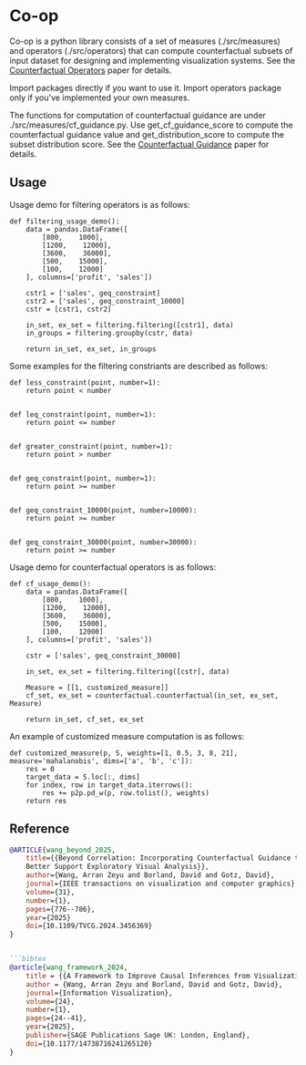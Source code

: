 # Co-op

Co-op is a python library consists of a set of measures (./src/measures) and operators (./src/operators) that can compute counterfactual subsets of input dataset for designing and implementing visualization systems. See the [Counterfactual Operators](https://vaclab.unc.edu/publication/iv_2024_wang_b/) paper for details.

Import packages directly if you want to use it. Import operators package only if you've implemented your own measures.

The functions for computation of counterfactual guidance are under ./src/measures/cf_guidance.py. Use get_cf_guidance_score to compute the counterfactual guidance value and get_distribution_score to compute the subset distribution score. See the [Counterfactual Guidance](https://vaclab.unc.edu/publication/tvcg_2025_wang_b/) paper for details.


## Usage

Usage demo for filtering operators is as follows:

```
def filtering_usage_demo():
    data = pandas.DataFrame([
        [800,    1000],
        [1200,    12000],
        [3600,    36000],
        [500,    15000],
        [100,    12000]
    ], columns=['profit', 'sales'])

    cstr1 = ['sales', geq_constraint]
    cstr2 = ['sales', geq_constraint_10000]
    cstr = [cstr1, cstr2]

    in_set, ex_set = filtering.filtering([cstr1], data)
    in_groups = filtering.groupby(cstr, data)

    return in_set, ex_set, in_groups
```

Some examples for the filtering constriants are described as follows:

```
def less_constraint(point, number=1):
    return point < number


def leq_constraint(point, number=1):
    return point <= number


def greater_constraint(point, number=1):
    return point > number


def geq_constraint(point, number=1):
    return point >= number


def geq_constraint_10000(point, number=10000):
    return point >= number


def geq_constraint_30000(point, number=30000):
    return point >= number
```

Usage demo for counterfactual operators is as follows:

```
def cf_usage_demo():
    data = pandas.DataFrame([
        [800,    1000],
        [1200,    12000],
        [3600,    36000],
        [500,    15000],
        [100,    12000]
    ], columns=['profit', 'sales'])

    cstr = ['sales', geq_constraint_30000]

    in_set, ex_set = filtering.filtering([cstr], data)

    Measure = [[1, customized_measure]]
    cf_set, ex_set = counterfactual.counterfactual(in_set, ex_set, Measure)

    return in_set, cf_set, ex_set
```

An example of customized measure computation is as follows:

```
def customized_measure(p, S, weights=[1, 0.5, 3, 8, 21], measure='mahalanobis', dims=['a', 'b', 'c']):
    res = 0
    target_data = S.loc[:, dims]
    for index, row in target_data.iterrows():
        res += p2p.pd_w(p, row.tolist(), weights)
    return res
```

## Reference

```bibtex
@ARTICLE{wang_beyond_2025,
    title={{Beyond Correlation: Incorporating Counterfactual Guidance to
    Better Support Exploratory Visual Analysis}},
    author={Wang, Arran Zeyu and Borland, David and Gotz, David},
    journal={IEEE transactions on visualization and computer graphics},
    volume={31},
    number={1},
    pages={776--786},
    year={2025}
    doi={10.1109/TVCG.2024.3456369}
}


```bibtex
@article{wang_framework_2024,
    title = {{A Framework to Improve Causal Inferences from Visualizations Using Counterfactual Operators}},
    author = {Wang, Arran Zeyu and Borland, David and Gotz, David},
    journal={Information Visualization},
    volume={24},
    number={1},
    pages={24--41},
    year={2025},
    publisher={SAGE Publications Sage UK: London, England},
    doi={10.1177/14738716241265120}
}
